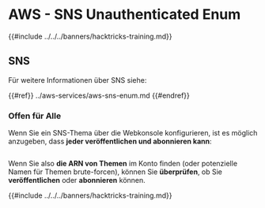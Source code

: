 # AWS - SNS Unauthenticated Enum

{{#include ../../../banners/hacktricks-training.md}}

## SNS

Für weitere Informationen über SNS siehe:

{{#ref}}
../aws-services/aws-sns-enum.md
{{#endref}}

### Offen für Alle

Wenn Sie ein SNS-Thema über die Webkonsole konfigurieren, ist es möglich anzugeben, dass **jeder veröffentlichen und abonnieren kann**:

<figure><img src="../../../images/image (212).png" alt=""><figcaption></figcaption></figure>

Wenn Sie also **die ARN von Themen** im Konto finden (oder potenzielle Namen für Themen brute-forcen), können Sie **überprüfen**, ob Sie **veröffentlichen** oder **abonnieren** können.

{{#include ../../../banners/hacktricks-training.md}}
